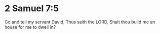 # 2 Samuel 7:5

Go and tell my servant David, Thus saith the LORD, Shalt thou build me an house for me to dwell in?